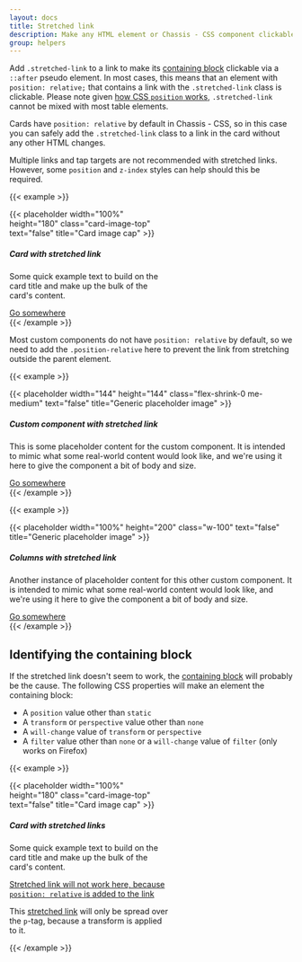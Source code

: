 ```yaml
---
layout: docs
title: Stretched link
description: Make any HTML element or Chassis - CSS component clickable by "stretching" a nested link via CSS.
group: helpers
---
```


Add `.stretched-link` to a link to make its [containing block](https://developer.mozilla.org/en-US/docs/Web/CSS/Containing_block) clickable via a `::after` pseudo element. In most cases, this means that an element with `position: relative;` that contains a link with the `.stretched-link` class is clickable. Please note given [how CSS `position` works](https://www.w3.org/TR/CSS21/visuren.html#propdef-position), `.stretched-link` cannot be mixed with most table elements.

Cards have `position: relative` by default in Chassis - CSS, so in this case you can safely add the `.stretched-link` class to a link in the card without any other HTML changes.

Multiple links and tap targets are not recommended with stretched links. However, some `position` and `z-index` styles can help should this be required.

{{< example >}}
<div class="card" style="width: 18rem;">
  {{< placeholder width="100%" height="180" class="card-image-top" text="false" title="Card image cap" >}}
  <div class="card-body">
    <div class="card-content">
    <h5 class="card-title">Card with stretched link</h5>
    <p class="card-body">Some quick example text to build on the card title and make up the bulk of the card's content.</p>
    <a href="#" class="button primary stretched-link">Go somewhere</a>
    </div>
  </div>
</div>
{{< /example >}}

Most custom components do not have `position: relative` by default, so we need to add the `.position-relative` here to prevent the link from stretching outside the parent element.

{{< example >}}
<div class="d-flex position-relative">
  {{< placeholder width="144" height="144" class="flex-shrink-0 me-medium" text="false" title="Generic placeholder image" >}}
  <div>
    <h5 class="mt-0">Custom component with stretched link</h5>
    <p>This is some placeholder content for the custom component. It is intended to mimic what some real-world content would look like, and we're using it here to give the component a bit of body and size.</p>
    <a href="#" class="stretched-link">Go somewhere</a>
  </div>
</div>
{{< /example >}}

{{< example >}}
<div class="row g-0 bg-body-secondary position-relative">
  <div class="col-medium-6 mb-medium-0 p-medium-4">
    {{< placeholder width="100%" height="200" class="w-100" text="false" title="Generic placeholder image" >}}
  </div>
  <div class="col-medium-6 p-large ps-medium-0">
    <h5 class="mt-0">Columns with stretched link</h5>
    <p>Another instance of placeholder content for this other custom component. It is intended to mimic what some real-world content would look like, and we're using it here to give the component a bit of body and size.</p>
    <a href="#" class="stretched-link">Go somewhere</a>
  </div>
</div>
{{< /example >}}

## Identifying the containing block

If the stretched link doesn't seem to work, the [containing block](https://developer.mozilla.org/en-US/docs/Web/CSS/Containing_block#Identifying_the_containing_block) will probably be the cause. The following CSS properties will make an element the containing block:

- A `position` value other than `static`
- A `transform` or `perspective` value other than `none`
- A `will-change` value of `transform` or `perspective`
- A `filter` value other than `none` or a `will-change` value of `filter` (only works on Firefox)

{{< example >}}
<div class="card" style="width: 18rem;">
  {{< placeholder width="100%" height="180" class="card-image-top" text="false" title="Card image cap" >}}
  <div class="card-content">
    <h5 class="card-title">Card with stretched links</h5>
    <p class="card-body">Some quick example text to build on the card title and make up the bulk of the card's content.</p>
    <p class="card-body">
      <a href="#" class="stretched-link" style="position: relative;">Stretched link will not work here, because <code>position: relative</code> is added to the link</a>
    </p>
    <p class="card-body bg-even" style="transform: rotate(0);">
      This <a href="#" class="stretched-link">stretched link</a> will only be spread over the <code>p</code>-tag, because a transform is applied to it.
    </p>
  </div>
</div>
{{< /example >}}
